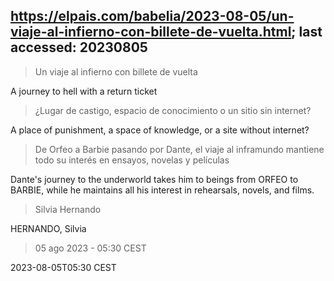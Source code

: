 ## https://elpais.com/babelia/2023-08-05/un-viaje-al-infierno-con-billete-de-vuelta.html; last accessed: 20230805

> Un viaje al infierno con billete de vuelta

A journey to hell with a return ticket

> ¿Lugar de castigo, espacio de conocimiento o un sitio sin internet? 

A place of punishment, a space of knowledge, or a site without internet?

> De Orfeo a Barbie pasando por Dante, el viaje al inframundo mantiene todo su interés en ensayos, novelas y películas

Dante's journey to the underworld takes him to beings from ORFEO to BARBIE, while he maintains all his interest in rehearsals, novels, and films.

> Silvia Hernando

HERNANDO, Silvia

> 05 ago 2023 - 05:30 CEST

2023-08-05T05:30 CEST
